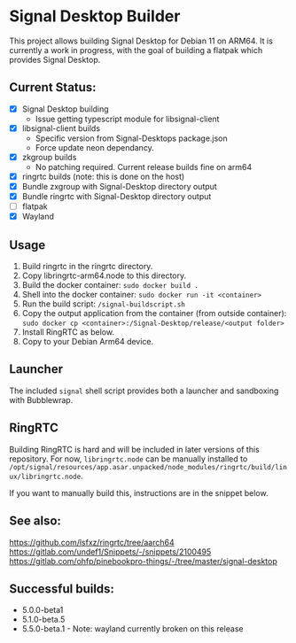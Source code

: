 # Signal Desktop Builder
This project allows building Signal Desktop for Debian 11 on ARM64.
It is currently a work in progress, with the goal of building a flatpak
which provides Signal Desktop.

## Current Status:
* [x] Signal Desktop building
    * Issue getting typescript module for libsignal-client
* [x] libsignal-client builds
    * Specific version from Signal-Desktops package.json
    * Force update neon dependancy.
* [x] zkgroup builds
    * No patching required. Current release builds fine on arm64
* [x] ringrtc builds (note: this is done on the host)
* [x] Bundle zxgroup with Signal-Desktop directory output
* [x] Bundle ringrtc with Signal-Desktop directory output
* [ ] flatpak
* [x] Wayland

## Usage
1. Build ringrtc in the ringrtc directory.
2. Copy libringrtc-arm64.node to this directory.
3. Build the docker container: `sudo docker build .`
4. Shell into the docker container: `sudo docker run -it <container>`
5. Run the build script: `/signal-buildscript.sh`
6. Copy the output application from the container (from outside container): `sudo docker cp <container>:/Signal-Desktop/release/<output folder>`
7. Install RingRTC as below.
8. Copy to your Debian Arm64 device.

## Launcher
The included `signal` shell script provides both a launcher and sandboxing with Bubblewrap.

## RingRTC
Building RingRTC is hard and will be included in later versions of this repository. 
For now, `libringrtc.node` can be manually installed to `/opt/signal/resources/app.asar.unpacked/node_modules/ringrtc/build/linux/libringrtc.node`.

If you want to manually build this, instructions are in the snippet below.

## See also:
https://github.com/lsfxz/ringrtc/tree/aarch64  
https://gitlab.com/undef1/Snippets/-/snippets/2100495  
https://gitlab.com/ohfp/pinebookpro-things/-/tree/master/signal-desktop  

## Successful builds:
* 5.0.0-beta1
* 5.1.0-beta.5
* 5.5.0-beta.1 - Note: wayland currently broken on this release
